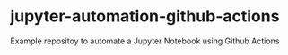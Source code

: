 # jupyter-automation-github-actions

Example repositoy to automate a Jupyter Notebook using Github Actions